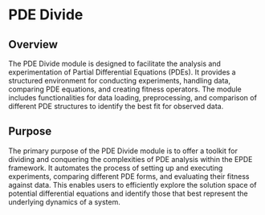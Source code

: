 # PDE Divide

## Overview

The PDE Divide module is designed to facilitate the analysis and experimentation of Partial Differential Equations (PDEs). It provides a structured environment for conducting experiments, handling data, comparing PDE equations, and creating fitness operators. The module includes functionalities for data loading, preprocessing, and comparison of different PDE structures to identify the best fit for observed data.

## Purpose

The primary purpose of the PDE Divide module is to offer a toolkit for dividing and conquering the complexities of PDE analysis within the EPDE framework. It automates the process of setting up and executing experiments, comparing different PDE forms, and evaluating their fitness against data. This enables users to efficiently explore the solution space of potential differential equations and identify those that best represent the underlying dynamics of a system.
